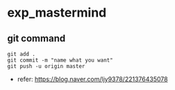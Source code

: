 # exp_mastermind

## git command
```
git add .
git commit -m "name what you want"
git push -u origin master
```
- refer: https://blog.naver.com/ljy9378/221376435078
